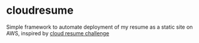# cloudresume

Simple framework to automate deployment of my resume as a static site on AWS, inspired by [cloud resume challenge](https://cloudresumechallenge.dev/)

